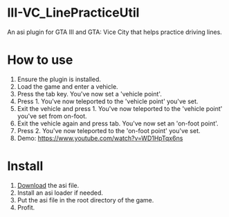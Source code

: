 # III-VC_LinePracticeUtil
An asi plugin for GTA III and GTA: Vice City that helps practice driving lines. 

# How to use
1. Ensure the plugin is installed.
2. Load the game and enter a vehicle.
3. Press the tab key. You've now set a 'vehicle point'.
4. Press 1. You've now teleported to the 'vehicle point' you've set.
5. Exit the vehicle and press 1. You've now teleported to the 'vehicle point' you've set from on-foot.
6. Exit the vehicle again and press tab. You've now set an 'on-foot point'.
7. Press 2. You've now teleported to the 'on-foot point' you've set.
8. Demo: https://www.youtube.com/watch?v=WD1HpTqx6ns

# Install
1. [Download](https://github.com/yuyumta/III-VC_LinePracticeUtil/releases/tag/1.0) the asi file.
2. Install an asi loader if needed.
3. Put the asi file in the root directory of the game.
4. Profit.
